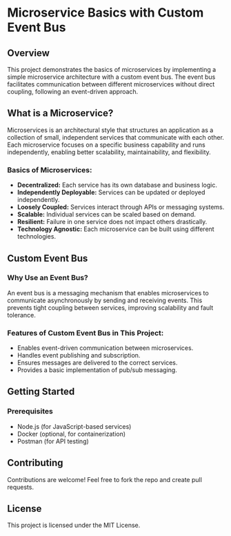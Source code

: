 # Microservice Basics with Custom Event Bus

## Overview
This project demonstrates the basics of microservices by implementing a simple microservice architecture with a custom event bus. The event bus facilitates communication between different microservices without direct coupling, following an event-driven approach.

## What is a Microservice?
Microservices is an architectural style that structures an application as a collection of small, independent services that communicate with each other. Each microservice focuses on a specific business capability and runs independently, enabling better scalability, maintainability, and flexibility.

### Basics of Microservices:
- **Decentralized:** Each service has its own database and business logic.
- **Independently Deployable:** Services can be updated or deployed independently.
- **Loosely Coupled:** Services interact through APIs or messaging systems.
- **Scalable:** Individual services can be scaled based on demand.
- **Resilient:** Failure in one service does not impact others drastically.
- **Technology Agnostic:** Each microservice can be built using different technologies.

## Custom Event Bus
### Why Use an Event Bus?
An event bus is a messaging mechanism that enables microservices to communicate asynchronously by sending and receiving events. This prevents tight coupling between services, improving scalability and fault tolerance.

### Features of Custom Event Bus in This Project:
- Enables event-driven communication between microservices.
- Handles event publishing and subscription.
- Ensures messages are delivered to the correct services.
- Provides a basic implementation of pub/sub messaging.

## Getting Started
### Prerequisites
- Node.js (for JavaScript-based services)
- Docker (optional, for containerization)
- Postman (for API testing)



## Contributing
Contributions are welcome! Feel free to fork the repo and create pull requests.

## License
This project is licensed under the MIT License.

